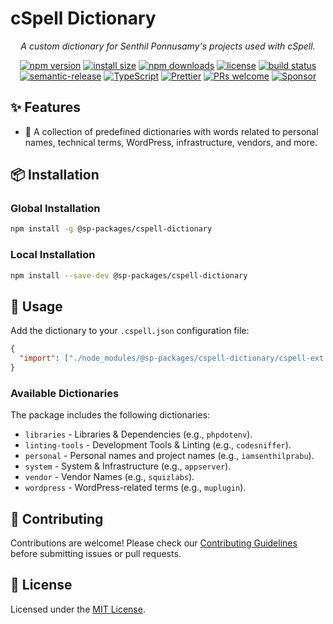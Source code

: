 # **cSpell Dictionary**

<p align="center"><i>A custom dictionary for Senthil Ponnusamy's projects used with cSpell.</i></p>

<p align="center">
  <a href="https://www.npmjs.com/package/@sp-packages/cspell-dictionary"><img src="https://img.shields.io/npm/v/@sp-packages/cspell-dictionary" alt="npm version"></a>
  <a href="https://packagephobia.com/result?p=@sp-packages/cspell-dictionary"><img src="https://packagephobia.com/badge?p=@sp-packages/cspell-dictionary" alt="install size"></a>
  <a href="https://www.npmjs.com/package/@sp-packages/cspell-dictionary"><img src="https://img.shields.io/npm/dw/@sp-packages/cspell-dictionary" alt="npm downloads"></a>
  <a href="./LICENSE"><img src="https://img.shields.io/npm/l/@sp-packages/cspell-dictionary" alt="license"></a>
  <a href="https://github.com/SP-Packages/cspell-dictionary/actions"><img src="https://github.com/SP-Packages/cspell-dictionary/actions/workflows/release.yml/badge.svg" alt="build status"></a>
  <a href="https://github.com/semantic-release/semantic-release"><img src="https://img.shields.io/badge/semantic--release-conventionalcommits-e10079?logo=semantic-release" alt="semantic-release"></a>
  <a href="https://www.typescriptlang.org/"><img src="https://img.shields.io/badge/Made%20with-TypeScript-blue.svg" alt="TypeScript"></a>
  <a href="https://prettier.io/"><img src="https://img.shields.io/badge/code_style-prettier-ff69b4.svg" alt="Prettier"></a>
  <a href="https://github.com/SP-Packages/cspell-dictionary/pulls"><img src="https://img.shields.io/badge/PRs-welcome-brightgreen.svg" alt="PRs welcome"></a>
  <a href="https://github.com/sponsors/iamsenthilprabu"><img src="https://img.shields.io/badge/Sponsor-%E2%9D%A4-pink?logo=github" alt="Sponsor"></a>
</p>

## **✨ Features**

- 🚀 A collection of predefined dictionaries with words related to personal names, technical terms, WordPress, infrastructure, vendors, and more.

## **📦 Installation**

### **Global Installation**

```bash
npm install -g @sp-packages/cspell-dictionary
```

### **Local Installation**

```bash
npm install --save-dev @sp-packages/cspell-dictionary
```

## **🚀 Usage**

Add the dictionary to your `.cspell.json` configuration file:

```json
{
  "import": ["./node_modules/@sp-packages/cspell-dictionary/cspell-ext.json"]
}
```

### Available Dictionaries

The package includes the following dictionaries:

- `libraries` - Libraries & Dependencies (e.g., `phpdotenv`).
- `linting-tools` - Development Tools & Linting (e.g., `codesniffer`).
- `personal` - Personal names and project names (e.g., `iamsenthilprabu`).
- `system` - System & Infrastructure (e.g., `appserver`).
- `vendor` - Vendor Names (e.g., `squizlabs`).
- `wordpress` - WordPress-related terms (e.g., `muplugin`).

## **🤝 Contributing**

Contributions are welcome! Please check our [Contributing Guidelines](CONTRIBUTING.md) before submitting issues or pull requests.

## **📜 License**

Licensed under the [MIT License](LICENSE).
